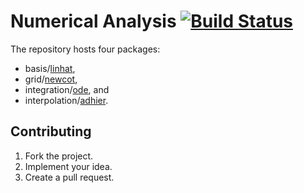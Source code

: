 # Numerical Analysis [![Build Status][travis-img]][travis-url]

The repository hosts four packages:

* basis/[linhat](basis/linhat),
* grid/[newcot](grid/newcot),
* integration/[ode](integration/ode), and
* interpolation/[adhier](interpolation/adhier).

## Contributing

1. Fork the project.
2. Implement your idea.
3. Create a pull request.

[travis-img]: https://travis-ci.org/ready-steady/numeric.svg?branch=master
[travis-url]: https://travis-ci.org/ready-steady/numeric
